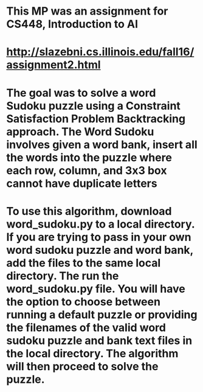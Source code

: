 # This MP was an assignment for CS448, Introduction to AI
# 	http://slazebni.cs.illinois.edu/fall16/assignment2.html
#
# The goal was to solve a word Sudoku puzzle using a Constraint Satisfaction Problem Backtracking approach. The Word Sudoku involves given a word bank, insert all the words into the puzzle where each row, column, and 3x3 box cannot have duplicate letters

# To use this algorithm, download word_sudoku.py to a local directory. If you are trying to pass in your own word sudoku puzzle and word bank, add the files to the same local directory. The run the word_sudoku.py file. You will have the option to choose between running a default puzzle or providing the filenames of the valid word sudoku puzzle and bank text files in the local directory. The algorithm will then proceed to solve the puzzle.
